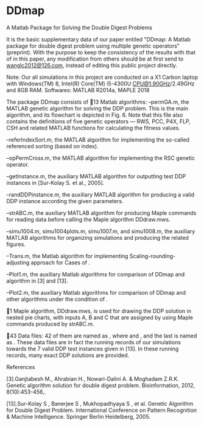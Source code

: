 # DDmap
A Matlab Package for Solving the Double Digest Problems

It is the basic supplementary data of our paper entiled "DDmap: A Matlab package for double digest problem using multiple genetic operators" (preprint). With the purpose to keep the consistency of the results with that of in this paper, any modification from others should be at first send to wanglc2012@126.com, instead of editing this public project directly.

Note: Our all simulations in this project are conducted on a X1 Carbon laptop with Windows(TM) 8, Intel(R) Core(TM) i5-4300U CPU@1.90GHz/2.49GHz and 8GB RAM. Softwares: MATLAB R2014a, MAPLE 2018

The package DDmap consists of
13 Matlab algorithms:
–permGA.m, the MATLAB genetic algorithm for solving the DDP problem. This is the main algorithm, and its flowchart is depicted in Fig. 6. Note that this file also contains the definitions of five genetic operators — RWS, PCC, P4X, FLP, CSH and related MATLAB functions for calculating the fitness values.

–referIndexSort.m, the MATLAB algorithm for implementing the so-called referenced sorting (based on index).

–opPermCross.m, the MATLAB algorithm for implementing the RSC genetic operator.

–getInstance.m, the auxiliary MATLAB algorithm for outputting test DDP instances in [Sur-Kolay S. et al., 2005].

–randDDPinstance.m, the auxiliary MATLAB algorithm for producing a valid DDP instance according the given parameters.

–strABC.m, the auxiliary MATLAB algorithm for producing Maple commands for reading data before calling the Maple algorithm DDdraw.mws.

–simu1004.m, simu1004plots.m, simu1007.m, and simu1008.m, the auxiliary MATLAB algorithms for organizing simulations and producing the related figures.

–Trans.m, the Matlab algorithm for implementing Scaling-rounding-adjusting approach for Cases of .

–Plot1.m, the auxiliary Matlab algorithms for comparison of DDmap and algorithm in [3] and [13].

–Plot2.m, the auxiliary Matlab algorithms for comparison of DDmap and other algorithms under the condition of .

1 Maple algorithm, DDdraw.mws, is used for drawing the DDP solution in nested pie charts, with inputs A, B and C that are assigned by using Maple commands produced by strABC.m.

43 Data files: 42 of them are named as , where and , and the last is named as . These data files are in fact the running records of our simulations towards the 7 valid DDP test instances given in [13]. In these running records, many exact DDP solutions are provided.

References

[3].Ganjtabesh M., Ahrabian H., Nowari-Dalini A. & Moghadam Z.R.K. Genetic algorithm solution for double digest problem. Bioinformation, 2012, 8(10):453-456,.

[13].Sur-Kolay S , Banerjee S , Mukhopadhyaya S , et al. Genetic Algorithm for Double Digest Problem. International Conference on Pattern Recognition & Machine Intelligence. Springer Berlin Heidelberg, 2005.

